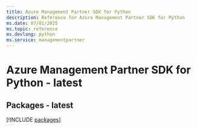 ```yaml
---
title: Azure Management Partner SDK for Python
description: Reference for Azure Management Partner SDK for Python
ms.date: 07/01/2025
ms.topic: reference
ms.devlang: python
ms.service: managementpartner
---
```

# Azure Management Partner SDK for Python - latest
## Packages - latest
[!INCLUDE [packages](management-partner-index.md)]